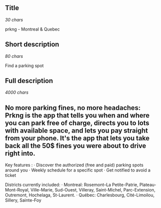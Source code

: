 ## Title
*30 chars*

prkng - Montreal & Quebec 

## Short description
*80 chars* 

Find a parking spot

## Full description
*4000 chars*

No more parking fines, no more headaches: Prkng is the app that tells you when and where you can park free of charge, directs you to lots with available space, and lets you pay straight from your phone. It's the app that lets you take back all the 50$ fines you were about to drive right into.
--

Key features :
· Discover the authorized (free and paid) parking spots around you
· Weekly schedule for a specific spot
· Get notified to avoid a ticket

Districts currently included:
· Montreal: Rosemont–La Petite-Patrie, Plateau-Mont-Royal, Ville-Marie, Sud-Ouest, Villeray, Saint-Michel, Parc-Extension, Outremont, Hochelaga, St-Laurent.
· Québec: Charlesbourg, Cité-Limoilou, Sillery, Sainte-Foy